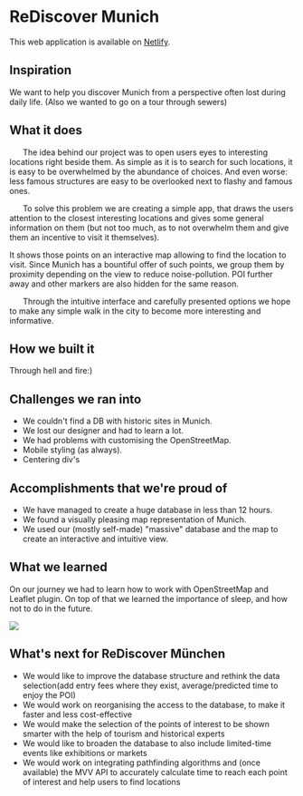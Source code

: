 # ReDiscover Munich
This web application is available on [Netlify](https://rediscover-munich.netlify.app).

## Inspiration
We want to help you discover Munich from a perspective often lost during daily life.
(Also we wanted to go on a tour through sewers)

## What it does
&nbsp;&nbsp;&nbsp;&nbsp;&nbsp;&nbsp;The idea behind our project was to 
open users eyes to interesting locations right beside them. As simple as 
it is to search for such locations, it is easy to be overwhelmed by the 
abundance of choices. And even worse: less famous structures are easy to be
overlooked next to flashy and famous ones.<br />

&nbsp;&nbsp;&nbsp;&nbsp;&nbsp;&nbsp;To solve this problem we are creating a 
simple app, that draws the users attention to the closest interesting locations and 
gives some general information on them (but not too much, as to not overwhelm them
and give them an incentive to visit it themselves).

It shows those points on an interactive map allowing to find the location to visit. 
Since Munich has a bountiful offer of such points, we group 
them by proximity depending on the view to reduce noise-pollution.
POI further away and other markers are also hidden for the same reason.<br />

&nbsp;&nbsp;&nbsp;&nbsp;&nbsp;&nbsp;Through the intuitive interface and 
carefully presented options we hope to make any simple walk in the city 
to become more interesting and informative.

## How we built it
Through hell and fire:)

## Challenges we ran into
- We couldn't find a DB with historic sites in Munich.
- We lost our designer and had to learn a lot.
- We had problems with customising the OpenStreetMap.
- Mobile styling (as always).
- Centering div's 

## Accomplishments that we're proud of
- We have managed to create a huge database in less than 12 hours.
- We found a visually pleasing map representation of Munich.
- We used our (mostly self-made) "massive" database and the map to create an interactive and intuitive view.

## What we learned
On our journey we had to learn how to work with OpenStreetMap and Leaflet plugin.
On top of that we learned the importance of sleep, and how not to do in the future.

![](https://media.makeameme.org/created/one-does-not-cnkxpy.jpg)

## What's next for ReDiscover München
- We would like to improve the database structure and rethink the data selection(add entry fees where they exist, average/predicted time to enjoy the POI)
- We would work on reorganising the access to the database, to make it faster and less cost-effective
- We would make the selection of the points of interest to be shown smarter with the help of tourism and historical experts
- We would like to broaden the database to also include limited-time events like exhibitions or markets
- We would work on integrating pathfinding algorithms and (once available) the MVV API to accurately calculate time to reach each point of interest and help users to find locations
